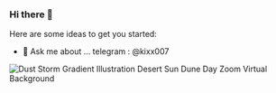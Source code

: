 ### Hi there 👋

Here are some ideas to get you started:

- 💬 Ask me about ... telegram : @kixx007


![Dust Storm Gradient Illustration Desert Sun Dune Day Zoom Virtual Background](https://user-images.githubusercontent.com/89723323/187508865-2f66881d-fcf2-4c30-b118-f4eb34386d0d.png)
